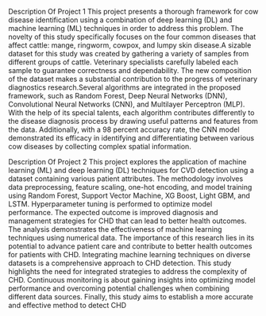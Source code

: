 Description Of Project 1
This project presents a thorough framework for cow disease identification using a combination of deep learning (DL) and machine learning (ML) techniques in order to address this problem. The novelty of this study specifically focuses on the four common diseases that affect cattle: mange, ringworm, cowpox, and lumpy skin disease.A sizable dataset for this study was created by gathering a variety of samples from different groups of cattle. Veterinary specialists carefully labeled each sample to guarantee correctness and dependability. The new composition of the dataset makes a substantial contribution to the progress of veterinary diagnostics research.Several algorithms are integrated in the proposed framework, such as Random Forest, Deep Neural Networks (DNN), Convolutional Neural Networks (CNN), and Multilayer Perceptron (MLP). With the help of its special talents, each algorithm contributes differently to the disease diagnosis process by drawing useful patterns and features from the data. Additionally, with a 98 percent accuracy rate, the CNN model demonstrated its efficacy in identifying and differentiating between various cow diseases by collecting complex spatial information.


Description Of Project 2
This project explores the application of machine learning (ML) and deep learning (DL) techniques for CVD detection using a dataset containing various patient attributes. The methodology involves data preprocessing, feature scaling, one-hot encoding, and model training using Random Forest, Support Vector Machine, XG Boost, Light GBM, and LSTM. Hyperparameter tuning is performed to optimize model performance. The expected outcome is improved diagnosis and management strategies for CHD that can lead to better health outcomes. The analysis demonstrates the effectiveness of machine learning techniques using numerical data. The importance of this research lies in its potential to advance patient care and contribute to better health outcomes for patients with CHD. Integrating machine learning techniques on diverse datasets is a comprehensive approach to CHD detection. This study highlights the need for integrated strategies to address the complexity of CHD. Continuous monitoring is about gaining insights into optimizing model performance and overcoming potential challenges when combining different data sources. Finally, this study aims to establish a more accurate and effective method to detect CHD
